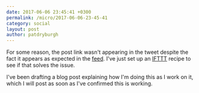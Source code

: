 ```yaml
---
date: 2017-06-06 23:45:41 +0300
permalink: /micro/2017-06-06-23-45-41
category: social
layout: post
author: patdryburgh
---
```


For some reason, the post link wasn't appearing in the tweet despite the fact it appears as expected in the [feed](http://feed.patdryburgh.com/twitter). I've just set up an [IFTTT](http://ifttt.com) recipe to see if that solves the issue.

I've been drafting a blog post explaining how I'm doing this as I work on it, which I will post as soon as I've confirmed this is working.